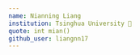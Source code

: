 ```yaml
---
name: Nianning Liang
institution: Tsinghua University 🚩
quote: int mian()
github_user: liangnn17
---
```


